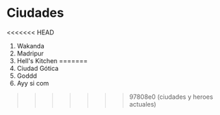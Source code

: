 # Ciudades

<<<<<<< HEAD
1. Wakanda
2. Madripur 
3. Hell's Kitchen
=======
1. Ciudad Gótica
2. Goddd
3. Ayy si com
>>>>>>> 97808e0 (ciudades y heroes actuales)

